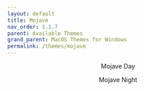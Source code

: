 ```yaml
---
layout: default
title: Mojave
nav_order: 1.1.7
parent: Available Themes
grand_parent: MacOS Themes for Windows
permalink: /themes/mojave
---
```


<p align="center">Mojave Day</p>
<!-- <p align="center"><img width="80%" src="../assets/MojaveDay.png" /></p> -->
<p align="center">Mojave Night</p>
<!-- <p align="center"><img width="80%" src="../assets/MojaveNight.png" /></p> -->